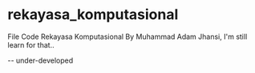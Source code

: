 # rekayasa_komputasional
File Code Rekayasa Komputasional By Muhammad Adam Jhansi, I'm still learn for that.. 

-- under-developed
